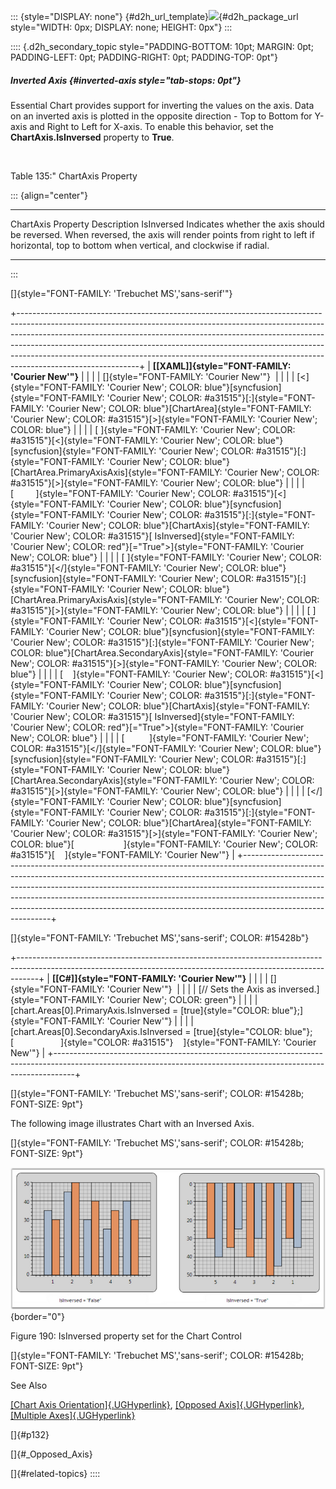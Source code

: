 ::: {style="DISPLAY: none"}
[](ms-xhelp:///?Id=d2h_url_template){#d2h_url_template}![](!package_url!){#d2h_package_url style="WIDTH: 0px; DISPLAY: none; HEIGHT: 0px"}
:::

:::: {.d2h_secondary_topic style="PADDING-BOTTOM: 10pt; MARGIN: 0pt; PADDING-LEFT: 0pt; PADDING-RIGHT: 0pt; PADDING-TOP: 0pt"}
##### Inverted Axis {#inverted-axis style="tab-stops: 0pt"}

Essential Chart provides support for inverting the values on the axis. Data on an inverted axis is plotted in the opposite direction - Top to Bottom for Y-axis and Right to Left for X-axis. To enable this behavior, set the **ChartAxis.IsInversed** property to **True**.

                                                                     

Table 135:\" ChartAxis Property

::: {align="center"}
  -------------------- -----------------------------------------------------------------------------------------------------------------------------------------------------------------------------------
  ChartAxis Property   Description
  IsInversed           Indicates whether the axis should be reversed. When reversed, the axis will render points from right to left if horizontal, top to bottom when vertical, and clockwise if radial.
  -------------------- -----------------------------------------------------------------------------------------------------------------------------------------------------------------------------------
:::

[]{style="FONT-FAMILY: 'Trebuchet MS','sans-serif'"} 

+------------------------------------------------------------------------------------------------------------------------------------------------------------------------------------------------------------------------------------------------------------------------------------------------------------------------------------------------------------------------------------------------------------------------------------+
| **[\[XAML\]]{style="FONT-FAMILY: 'Courier New'"}**                                                                                                                                                                                                                                                                                                                                                                                 |
|                                                                                                                                                                                                                                                                                                                                                                                                                                    |
| []{style="FONT-FAMILY: 'Courier New'"}                                                                                                                                                                                                                                                                                                                                                                                             |
|                                                                                                                                                                                                                                                                                                                                                                                                                                    |
| [\<]{style="FONT-FAMILY: 'Courier New'; COLOR: blue"}[syncfusion]{style="FONT-FAMILY: 'Courier New'; COLOR: #a31515"}[:]{style="FONT-FAMILY: 'Courier New'; COLOR: blue"}[ChartArea]{style="FONT-FAMILY: 'Courier New'; COLOR: #a31515"}[\>]{style="FONT-FAMILY: 'Courier New'; COLOR: blue"}                                                                                                                                      |
|                                                                                                                                                                                                                                                                                                                                                                                                                                    |
| [ ]{style="FONT-FAMILY: 'Courier New'; COLOR: #a31515"}[\<]{style="FONT-FAMILY: 'Courier New'; COLOR: blue"}[syncfusion]{style="FONT-FAMILY: 'Courier New'; COLOR: #a31515"}[:]{style="FONT-FAMILY: 'Courier New'; COLOR: blue"}[ChartArea.PrimaryAxisAxis]{style="FONT-FAMILY: 'Courier New'; COLOR: #a31515"}[\>]{style="FONT-FAMILY: 'Courier New'; COLOR: blue"}                                                               |
|                                                                                                                                                                                                                                                                                                                                                                                                                                    |
| [         ]{style="FONT-FAMILY: 'Courier New'; COLOR: #a31515"}[\<]{style="FONT-FAMILY: 'Courier New'; COLOR: blue"}[syncfusion]{style="FONT-FAMILY: 'Courier New'; COLOR: #a31515"}[:]{style="FONT-FAMILY: 'Courier New'; COLOR: blue"}[ChartAxis]{style="FONT-FAMILY: 'Courier New'; COLOR: #a31515"}[ IsInversed]{style="FONT-FAMILY: 'Courier New'; COLOR: red"}[=\"True\"\>]{style="FONT-FAMILY: 'Courier New'; COLOR: blue"} |
|                                                                                                                                                                                                                                                                                                                                                                                                                                    |
| [ ]{style="FONT-FAMILY: 'Courier New'; COLOR: #a31515"}[\</]{style="FONT-FAMILY: 'Courier New'; COLOR: blue"}[syncfusion]{style="FONT-FAMILY: 'Courier New'; COLOR: #a31515"}[:]{style="FONT-FAMILY: 'Courier New'; COLOR: blue"}[ChartArea.PrimaryAxisAxis]{style="FONT-FAMILY: 'Courier New'; COLOR: #a31515"}[\>]{style="FONT-FAMILY: 'Courier New'; COLOR: blue"}                                                              |
|                                                                                                                                                                                                                                                                                                                                                                                                                                    |
| [ ]{style="FONT-FAMILY: 'Courier New'; COLOR: #a31515"}[\<]{style="FONT-FAMILY: 'Courier New'; COLOR: blue"}[syncfusion]{style="FONT-FAMILY: 'Courier New'; COLOR: #a31515"}[:]{style="FONT-FAMILY: 'Courier New'; COLOR: blue"}[ChartArea.SecondaryAxis]{style="FONT-FAMILY: 'Courier New'; COLOR: #a31515"}[\>]{style="FONT-FAMILY: 'Courier New'; COLOR: blue"}                                                                 |
|                                                                                                                                                                                                                                                                                                                                                                                                                                    |
| [    ]{style="FONT-FAMILY: 'Courier New'; COLOR: #a31515"}[\<]{style="FONT-FAMILY: 'Courier New'; COLOR: blue"}[syncfusion]{style="FONT-FAMILY: 'Courier New'; COLOR: #a31515"}[:]{style="FONT-FAMILY: 'Courier New'; COLOR: blue"}[ChartAxis]{style="FONT-FAMILY: 'Courier New'; COLOR: #a31515"}[ IsInversed]{style="FONT-FAMILY: 'Courier New'; COLOR: red"}[=\"True\"\>]{style="FONT-FAMILY: 'Courier New'; COLOR: blue"}      |
|                                                                                                                                                                                                                                                                                                                                                                                                                                    |
| [          ]{style="FONT-FAMILY: 'Courier New'; COLOR: #a31515"}[\</]{style="FONT-FAMILY: 'Courier New'; COLOR: blue"}[syncfusion]{style="FONT-FAMILY: 'Courier New'; COLOR: #a31515"}[:]{style="FONT-FAMILY: 'Courier New'; COLOR: blue"}[ChartArea.SecondaryAxis]{style="FONT-FAMILY: 'Courier New'; COLOR: #a31515"}[\>]{style="FONT-FAMILY: 'Courier New'; COLOR: blue"}                                                       |
|                                                                                                                                                                                                                                                                                                                                                                                                                                    |
| [\</]{style="FONT-FAMILY: 'Courier New'; COLOR: blue"}[syncfusion]{style="FONT-FAMILY: 'Courier New'; COLOR: #a31515"}[:]{style="FONT-FAMILY: 'Courier New'; COLOR: blue"}[ChartArea]{style="FONT-FAMILY: 'Courier New'; COLOR: #a31515"}[\>]{style="FONT-FAMILY: 'Courier New'; COLOR: blue"}[                    ]{style="FONT-FAMILY: 'Courier New'; COLOR: #a31515"}[    ]{style="FONT-FAMILY: 'Courier New'"}                 |
+------------------------------------------------------------------------------------------------------------------------------------------------------------------------------------------------------------------------------------------------------------------------------------------------------------------------------------------------------------------------------------------------------------------------------------+

[]{style="FONT-FAMILY: 'Trebuchet MS','sans-serif'; COLOR: #15428b"} 

+-----------------------------------------------------------------------------------------------------------------------------------------------------------------+
| **[\[C#\]]{style="FONT-FAMILY: 'Courier New'"}**                                                                                                                |
|                                                                                                                                                                 |
| []{style="FONT-FAMILY: 'Courier New'"}                                                                                                                          |
|                                                                                                                                                                 |
| [// Sets the Axis as inversed.]{style="FONT-FAMILY: 'Courier New'; COLOR: green"}                                                                               |
|                                                                                                                                                                 |
| [chart.Areas\[0\].PrimaryAxis.IsInversed = [true]{style="COLOR: blue"};]{style="FONT-FAMILY: 'Courier New'"}                                                    |
|                                                                                                                                                                 |
| [chart.Areas\[0\].SecondaryAxis.IsInversed = [true]{style="COLOR: blue"};[                   ]{style="COLOR: #a31515"}    ]{style="FONT-FAMILY: 'Courier New'"} |
+-----------------------------------------------------------------------------------------------------------------------------------------------------------------+

[]{style="FONT-FAMILY: 'Trebuchet MS','sans-serif'; COLOR: #15428b; FONT-SIZE: 9pt"} 

The following image illustrates Chart with an Inversed Axis.

[]{style="FONT-FAMILY: 'Trebuchet MS','sans-serif'; COLOR: #15428b; FONT-SIZE: 9pt"} 

![](ImagesExt/image81_198.png){border="0"}

Figure 190: IsInversed property set for the Chart Control

[]{style="FONT-FAMILY: 'Trebuchet MS','sans-serif'; COLOR: #15428b; FONT-SIZE: 9pt"} 

See Also

[[Chart Axis Orientation]{.UGHyperlink}](ms-xhelp:///?Id=fd92a661-fbc5-45ac-a250-c07dac9b533e), [[Opposed Axis]{.UGHyperlink}](ms-xhelp:///?Id=fd92a661-fbc5-45ac-a250-c07dac9b533e), [[Multiple Axes]{.UGHyperlink}](ms-xhelp:///?Id=00545376-2686-428e-8ce1-adc8249f16a2)

[]{#p132} 

[]{#_Opposed_Axis} 

[]{#related-topics}
::::

